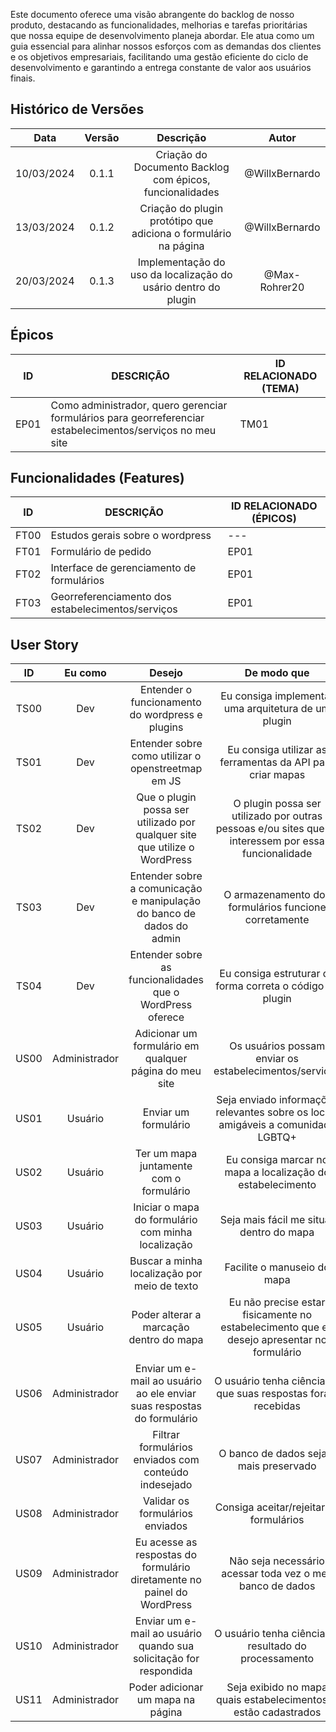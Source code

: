 Este documento oferece uma visão abrangente do backlog de nosso produto, destacando as funcionalidades, melhorias e tarefas prioritárias que nossa equipe de desenvolvimento planeja abordar. Ele atua como um guia essencial para alinhar nossos esforços com as demandas dos clientes e os objetivos empresariais, facilitando uma gestão eficiente do ciclo de desenvolvimento e garantindo a entrega constante de valor aos usuários finais.

## Histórico de Versões

| Data       | Versão | Descrição            |         Autor             |
|:----------:|:------:|:--------------------:|:-------------------------:|
| 10/03/2024 | 0.1.1 | Criação do Documento Backlog com épicos, funcionalidades | @WillxBernardo |
| 13/03/2024 | 0.1.2 | Criação do plugin protótipo que adiciona o formulário na página | @WillxBernardo |
| 20/03/2024 | 0.1.3 | Implementação do uso da localização do usário dentro do plugin | @Max-Rohrer20 |

## Épicos
| ID | DESCRIÇÃO | ID RELACIONADO (TEMA) |
|----|-----------|-----------------------|
| EP01 | Como administrador, quero gerenciar formulários para georreferenciar estabelecimentos/serviços no meu site| TM01 |

## Funcionalidades (Features)
| ID | DESCRIÇÃO | ID RELACIONADO (ÉPICOS) |
|----|-----------|-------------------------|
| FT00 | Estudos gerais sobre o wordpress| --- |
| FT01 | Formulário de pedido | EP01 |
| FT02 | Interface de gerenciamento de formulários | EP01 |
| FT03 | Georreferenciamento dos estabelecimentos/serviços| EP01 |


## User Story

|    ID   |    Eu como    |      Desejo       | De modo que | FEATURES |
|:-------:|:--------------:|:-----------------:|:-----------:|:----------:|
|    TS00   | Dev | Entender o funcionamento do wordpress e plugins | Eu consiga implementar uma arquitetura de um plugin | FT00 |    
|    TS01    | Dev | Entender sobre como utilizar o openstreetmap em JS | Eu consiga utilizar as ferramentas da API para criar mapas | FT00 |
|    TS02    | Dev | Que o plugin possa ser utilizado por qualquer site que utilize o WordPress | O plugin possa ser utilizado por outras pessoas e/ou sites que se interessem por essa funcionalidade | FT00 |
|    TS03    | Dev | Entender sobre a comunicação e manipulação do banco de dados do admin | O armazenamento dos formulários funcione corretamente | FT00 |
|    TS04    | Dev | Entender sobre as funcionalidades que o WordPress oferece | Eu consiga estruturar de forma correta o código do plugin | FT00 |
|    US00    | Administrador | Adicionar um formulário em qualquer página do meu site  | Os usuários possam enviar os estabelecimentos/serviços | FT01 |
|    US01   | Usuário | Enviar um formulário | Seja enviado informações relevantes sobre os locais amigáveis a comunidade LGBTQ+ | FT01 |
|    US02    | Usuário | Ter um mapa juntamente com o formulário | Eu consiga marcar no mapa a localização do estabelecimento | FT01 |
|    US03    | Usuário | Iniciar o mapa do formulário com minha localização | Seja mais fácil me situar dentro do mapa | FT01 |
|    US04    | Usuário | Buscar a minha localização por meio de texto | Facilite o manuseio do mapa | FT01 |
|    US05    | Usuário | Poder alterar a marcação dentro do mapa  | Eu não precise estar fisicamente no estabelecimento que eu desejo apresentar no formulário | FT01 |
|    US06    | Administrador | Enviar um e-mail ao usuário ao ele enviar suas respostas do formulário  | O usuário tenha ciência de que suas respostas foram recebidas | FT01 |
|    US07    | Administrador | Filtrar formulários enviados com conteúdo indesejado  |O banco de dados seja o mais preservado | FT01 |
|    US08    | Administrador | Validar os formulários enviados | Consiga aceitar/rejeitar os formulários | FT02 |
|    US09    | Administrador | Eu acesse as respostas do formulário diretamente no painel do WordPress | Não seja necessário acessar toda vez o meu banco de dados | FT02 |
|    US10    | Administrador | Enviar um e-mail ao usuário quando sua solicitação for respondida | O usuário tenha ciência do resultado do processamento | FT02 |
|    US11    | Administrador | Poder adicionar um mapa na página | Seja exibido no mapa quais estabelecimentos já estão cadastrados | FT03 |